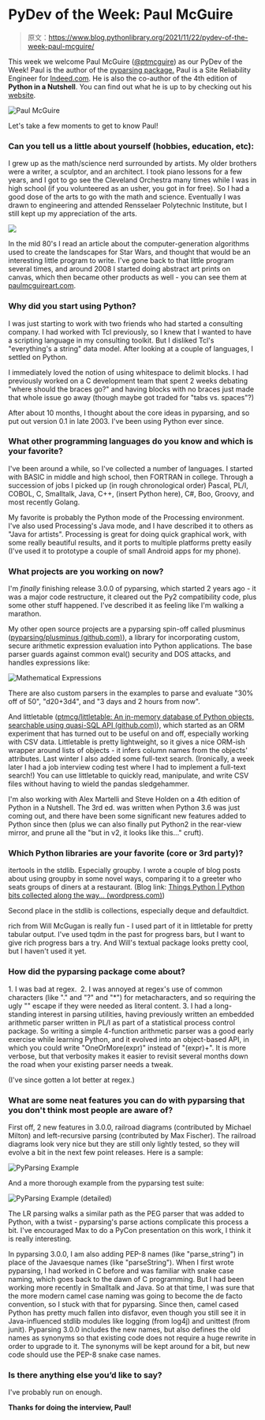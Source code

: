 # PyDev of the Week: Paul McGuire

> 原文：<https://www.blog.pythonlibrary.org/2021/11/22/pydev-of-the-week-paul-mcguire/>

This week we welcome Paul McGuire ([@ptmcguire](https://twitter.com/ptmcguire)) as our PyDev of the Week! Paul is the author of the [pyparsing package.](https://pyparsing-docs.readthedocs.io/en/latest/HowToUsePyparsing.html) Paul is a Site Reliability Engineer for [Indeed.com](http://Indeed.com). He is also the co-author of the 4th edition of **Python in a Nutshell**. You can find out what he is up to by checking out his [website](https://thingspython.wordpress.com/).

![Paul McGuire](img/be4b37d5977e370ee162d55544fb59e1.png)

Let's take a few moments to get to know Paul!

### Can you tell us a little about yourself (hobbies, education, etc):

I grew up as the math/science nerd surrounded by artists. My older brothers were a writer, a sculptor, and an architect. I took piano lessons for a few years, and I got to go see the Cleveland Orchestra many times while I was in high school (if you volunteered as an usher, you got in for free). So I had a good dose of the arts to go with the math and science. Eventually I was drawn to engineering and attended Rensselaer Polytechnic Institute, but I still kept up my appreciation of the arts.

![](img/42251126809d56fd6041e575ec0bc7b5.png)

In the mid 80's I read an article about the computer-generation algorithms used to create the landscapes for Star Wars, and thought that would be an interesting little program to write. I've gone back to that little program several times, and around 2008 I started doing abstract art prints on canvas, which then became other products as well - you can see them at [paulmcguireart.com](http://paulmcguireart.com).

### Why did you start using Python?

I was just starting to work with two friends who had started a consulting company. I had worked with Tcl previously, so I knew that I wanted to have a scripting language in my consulting toolkit. But I disliked Tcl's "everything's a string" data model. After looking at a couple of languages, I settled on Python.

I immediately loved the notion of using whitespace to delimit blocks. I had previously worked on a C development team that spent 2 weeks debating "where should the braces go?" and having blocks with no braces just made that whole issue go away (though maybe got traded for "tabs vs. spaces"?)

After about 10 months, I thought about the core ideas in pyparsing, and so put out version 0.1 in late 2003\. I've been using Python ever since.

### What other programming languages do you know and which is your favorite?

I've been around a while, so I've collected a number of languages. I started with BASIC in middle and high school, then FORTRAN in college. Through a succession of jobs I picked up (in rough chronological order) Pascal, PL/I, COBOL, C, Smalltalk, Java, C++, (insert Python here), C#, Boo, Groovy, and most recently Golang.

My favorite is probably the Python mode of the Processing environment. I've also used Processing's Java mode, and I have described it to others as "Java for artists". Processing is great for doing quick graphical work, with some really beautiful results, and it ports to multiple platforms pretty easily (I've used it to prototype a couple of small Android apps for my phone).

### What projects are you working on now?

I'm *finally* finishing release 3.0.0 of pyparsing, which started 2 years ago - it was a major code restructure, it cleared out the Py2 compatibility code, plus some other stuff happened. I've described it as feeling like I'm walking a marathon.

My other open source projects are a pyparsing spin-off called plusminus ([pyparsing/plusminus (github.com)](https://github.com/pyparsing/plusminus)), a library for incorporating custom, secure arithmetic expression evaluation into Python applications. The base parser guards against common eval() security and DOS attacks, and handles expressions like:

![Mathematical Expressions](img/6f3acff58847cf48e5a0711f5cca6fdb.png)

There are also custom parsers in the examples to parse and evaluate "30% off of 50", "d20+3d4", and "3 days and 2 hours from now".

And littletable ([ptmcg/littletable: An in-memory database of Python objects, searchable using quasi-SQL API (github.com)](https://github.com/ptmcg/littletable)), which started as an ORM experiment that has turned out to be useful on and off, especially working with CSV data. Littletable is pretty lightweight, so it gives a nice ORM-ish wrapper around lists of objects - it infers column names from the objects' attributes. Last winter I also added some full-text search. (Ironically, a week later I had a job interview coding test where I had to implement a full-text search!) You can use littletable to quickly read, manipulate, and write CSV files without having to wield the pandas sledgehammer.

I'm also working with Alex Martelli and Steve Holden on a 4th edition of Python in a Nutshell. The 3rd ed. was written when Python 3.6 was just coming out, and there have been some significant new features added to Python since then (plus we can also finally put Python2 in the rear-view mirror, and prune all the "but in v2, it looks like this…" cruft).

### Which Python libraries are your favorite (core or 3rd party)?

itertools in the stdlib. Especially groupby. I wrote a couple of blog posts about using groupby in some novel ways, comparing it to a greeter who seats groups of diners at a restaurant. (Blog link: [Things Python | Python bits collected along the way… (wordpress.com)](https://thingspython.wordpress.com/))

Second place in the stdlib is collections, especially deque and defaultdict.

rich from Will McGugan is really fun - I used part of it in littletable for pretty tabular output. I've used tqdm in the past for progress bars, but I want to give rich progress bars a try. And Will's textual package looks pretty cool, but I haven't used it yet.

### How did the pyparsing package come about?

1\. I was bad at regex.  2\. I was annoyed at regex's use of common characters (like "." and "?" and "*") for metacharacters, and so requiring the ugly "\" escape if they were needed as literal content. 3\. I had a long-standing interest in parsing utilities, having previously written an embedded arithmetic parser written in PL/I as part of a statistical process control package. So writing a simple 4-function arithmetic parser was a good early exercise while learning Python, and it evolved into an object-based API, in which you could write "OneOrMore(expr)" instead of "(expr)+". It is more verbose, but that verbosity makes it easier to revisit several months down the road when your existing parser needs a tweak.

(I've since gotten a lot better at regex.)

### What are some neat features you can do with pyparsing that you don't think most people are aware of?

First off, 2 new features in 3.0.0, railroad diagrams (contributed by Michael Milton) and left-recursive parsing (contributed by Max Fischer). The railroad diagrams look very nice but they are still only lightly tested, so they will evolve a bit in the next few point releases. Here is a sample:

![PyParsing Example](img/8bc1c6763c4c05c6954fed04db67c818.png)

And a more thorough example from the pyparsing test suite:

![PyParsing Example (detailed)](img/e6789dabc870c3c109c2104980b96924.png)

The LR parsing walks a similar path as the PEG parser that was added to Python, with a twist - pyparsing's parse actions complicate this process a bit. I've encouraged Max to do a PyCon presentation on this work, I think it is really interesting.

In pyparsing 3.0.0, I am also adding PEP-8 names (like "parse_string") in place of the Javaesque names (like "parseString"). When I first wrote pyparsing, I had worked in C before and was familiar with snake case naming, which goes back to the dawn of C programming. But I had been working more recently in Smalltalk and Java. So at that time, I was sure that the more modern camel case naming was going to become the de facto convention, so I stuck with that for pyparsing. Since then, camel cased Python has pretty much fallen into disfavor, even though you still see it in Java-influenced stdlib modules like logging (from log4j) and unittest (from junit). Pyparsing 3.0.0 includes the new names, but also defines the old names as synonyms so that existing code does not require a huge rewrite in order to upgrade to it. The synonyms will be kept around for a bit, but new code should use the PEP-8 snake case names.

### Is there anything else you’d like to say?

I've probably run on enough.

 **Thanks for doing the interview, Paul!**